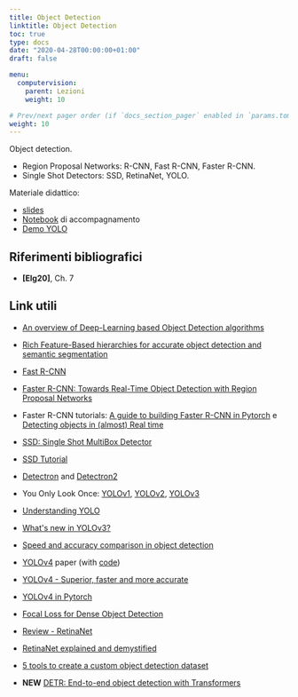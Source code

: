 ```yaml
---
title: Object Detection
linktitle: Object Detection
toc: true
type: docs
date: "2020-04-28T00:00:00+01:00"
draft: false

menu:
  computervision:
    parent: Lezioni
    weight: 10

# Prev/next pager order (if `docs_section_pager` enabled in `params.toml`)
weight: 10
---
```


Object detection. 

- Region Proposal Networks: R-CNN, Fast R-CNN, Faster R-CNN. 
- Single Shot Detectors: SSD, RetinaNet, YOLO. 

Materiale didattico: 

-  [slides](../pdf/8.Object_detection.pdf)
-  [Notebook](https://github.com/gmanco/cv_notebooks/blob/master/8a.Object_Detection.ipynb) di accompagnamento
-  [Demo YOLO](https://github.com/gmanco/cv_notebooks/blob/master/8b.YOLO_demo.ipynb)


## Riferimenti bibliografici

- **[Elg20]**, Ch. 7

## Link utili

- [An overview of Deep-Learning based Object Detection algorithms](https://medium.com/@fractaldle/brief-overview-on-object-detection-algorithms-ec516929be93)

- [Rich Feature-Based hierarchies for accurate object detection and semantic segmentation](https://arxiv.org/pdf/1311.2524.pdf)

- [Fast R-CNN](https://arxiv.org/pdf/1504.08083.pdf)

- [Faster R-CNN: Towards Real-Time Object Detection with Region Proposal Networks](https://arxiv.org/abs/1506.01497)

- Faster R-CNN tutorials: [A guide to building Faster R-CNN in Pytorch](https://medium.com/@fractaldle/guide-to-build-faster-rcnn-in-pytorch-95b10c273439) e [Detecting objects in (almost) Real time](https://towardsdatascience.com/fasterrcnn-explained-part-1-with-code-599c16568cff)

- [SSD: Single Shot MultiBox Detector](https://arxiv.org/abs/1512.02325)

- [SSD Tutorial](https://github.com/sgrvinod/a-PyTorch-Tutorial-to-Object-Detection)

- [Detectron](https://github.com/facebookresearch/detectron) and [Detectron2](https://github.com/facebookresearch/detectron2)

- You Only Look Once: [YOLOv1](https://arxiv.org/pdf/1506.02640.pdf), [YOLOv2](https://arxiv.org/pdf/1612.08242.pdf), [YOLOv3](https://arxiv.org/pdf/1804.02767.pdf)

- [Understanding YOLO](http://christopher5106.github.io/object/detectors/2017/08/10/bounding-box-object-detectors-understanding-yolo.html)

- [What's new in YOLOv3?](https://towardsdatascience.com/yolo-v3-object-detection-53fb7d3bfe6b)

- [Speed and accuracy comparison in object detection](https://medium.com/@jonathan_hui/object-detection-speed-and-accuracy-comparison-faster-r-cnn-r-fcn-ssd-and-yolo-5425656ae359)

- [YOLOv4](https://arxiv.org/abs/2004.10934) paper (with [code](https://github.com/AlexeyAB/darknet))

- [YOLOv4 -  Superior, faster and more accurate](https://medium.com/@riteshkanjee/yolov4-superior-faster-more-accurate-object-detection-7e8194bf1872)

- [YOLOv4 in Pytorch](https://medium.com/@michaelchan_2146/faster-real-time-object-detection-yolov4-in-pytorch-6eef8436ba75)

- [Focal Loss for Dense Object Detection](https://arxiv.org/abs/1708.02002)

- [Review - RetinaNet](https://towardsdatascience.com/review-retinanet-focal-loss-object-detection-38fba6afabe4)

- [RetinaNet explained and demystified](https://blog.zenggyu.com/en/post/2018-12-05/retinanet-explained-and-demystified/#fn3)

- [5 tools to create a custom object detection dataset](https://medium.com/@lekorotkov/5-tools-to-create-a-custom-object-detection-dataset-27ca37f91e05)

- **NEW** [DETR: End-to-end object detection with Transformers](https://ai.facebook.com/blog/end-to-end-object-detection-with-transformers/)

  

